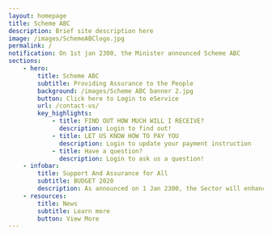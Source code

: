 ```yaml
---
layout: homepage
title: Scheme ABC
description: Brief site description here
image: /images/SchemeABClogo.jpg
permalink: /
notification: On 1st jan 2300, the Minister announced Scheme ABC
sections:
    - hero:
        title: Scheme ABC
        subtitle: Providing Assurance to the People
        background: /images/Scheme ABC banner 2.jpg
        button: Click here to Login to eService
        url: /contact-us/
        key_highlights:
            - title: FIND OUT HOW MUCH WILL I RECEIVE?
              description: Login to find out! 
            - title: LET US KNOW HOW TO PAY YOU
              description: Login to update your payment instruction
            - title: Have a question?
              description: Login to ask us a question!             
    - infobar:
        title: Support And Assurance for All
        subtitle: BUDGET 2020
        description: As announced on 1 Jan 2300, the Sector will enhance the introduce the Assurance and Support Package to provide more assurance and support to Singaporeans who are concerned about coping with their household expenses during this period of extraordinary economic uncertainty. All adult Singaporeans will benefit, with more help given to the less well-off.
    - resources:
        title: News
        subtitle: Learn more
        button: View More
---
```

